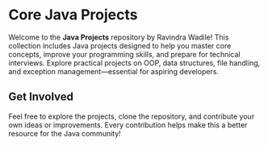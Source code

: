 # Core Java Projects

Welcome to the **Java Projects** repository by Ravindra Wadile! This collection includes Java projects designed to help you master core concepts, improve your programming skills, and prepare for technical interviews. Explore practical projects on OOP, data structures, file handling, and exception management—essential for aspiring developers.

## Get Involved
Feel free to explore the projects, clone the repository, and contribute your own ideas or improvements. Every contribution helps make this a better resource for the Java community!
